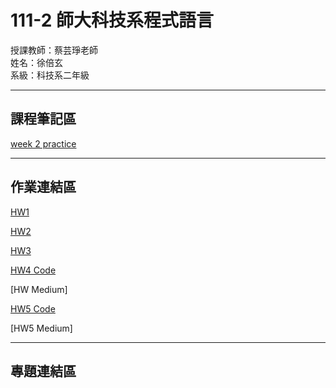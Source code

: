 # 111-2 師大科技系程式語言
授課教師：蔡芸琤老師  
姓名：徐倍玄    
系級：科技系二年級 

-------
課程筆記區 
---
[week 2 practice](https://github.com/xuanhsu/111-2-programming/blob/main/practice%201/practice1_hsu.ipynb) 

---
作業連結區 
---
[HW1](https://github.com/xuanhsu/111-2-programming/blob/main/HW1/HW1.ipynb)

[HW2](https://github.com/xuanhsu/111-2-programming/blob/main/HW2/HW2.ipynb)

[HW3](https://github.com/xuanhsu/111-2-programming/blob/main/HW3/%E7%B6%B2%E8%B7%AF%E7%88%AC%E8%9F%B2(HW3).ipynb)

[HW4 Code](https://github.com/xuanhsu/111-2-programming/blob/main/HW4/HW4.ipynb)

[HW Medium]

[HW5 Code](https://github.com/xuanhsu/111-2-programming/blob/main/HW5/HW5.ipynb)

[HW5 Medium]


---
專題連結區 
---
